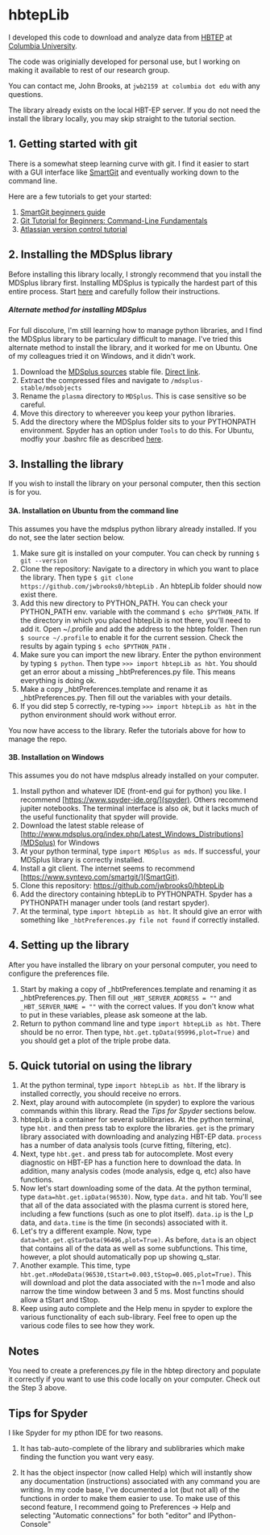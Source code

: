 # hbtepLib

I developed this code to download and analyze data from [HBTEP](http://sites.apam.columbia.edu/HBT-EP/) at [Columbia University](http://www.columbia.edu/). 

The code was originially developed for personal use, but I working on making it available to rest of our research group.  

You can contact me, John Brooks, at `jwb2159 at columbia dot edu` with any questions.  

The library already exists on the local HBT-EP server.  If you do not need the install the library locally, you may skip straight to the tutorial section.  

## 1. Getting started with git

There is a somewhat steep learning curve with git.  I find it easier to start with a GUI interface like [SmartGit](https://www.syntevo.com/smartgit/) and eventually working down to the command line.  

Here are a few tutorials to get your started:
1.  [SmartGit beginners guide](https://www.youtube.com/watch?v=gB8OmhRJ0D8)
2.  [Git Tutorial for Beginners: Command-Line Fundamentals](https://www.youtube.com/watch?v=HVsySz-h9r4)
3.  [Atlassian version control tutorial](https://www.atlassian.com/git/tutorials/what-is-version-control)

## 2.  Installing the MDSplus library

Before installing this library locally, I strongly recommend that you install the MDSplus library first.  Installing MDSplus is typically the hardest part of this entire process.  Start [here](http://www.mdsplus.org/index.php?title=Downloads&open=82992333933183500305&page=Software%2FDownloads) and carefully follow their instructions.

##### Alternate method for installing MDSplus

For full discolure, I'm still learning how to manage python libraries, and I find the MDSplus library to be particulary difficult to manage.  I've tried this alternate method to install the library, and it worked for me on Ubuntu.  One of my colleagues tried it on Windows, and it didn't work.  

  1. Download the [MDSplus sources](http://www.mdsplus.org/index.php?title=Downloads&open=82992333933183500305&page=Software%2FDownloads#MDSplus_Sources) stable file.  [Direct link](https://github.com/MDSplus/mdsplus/archive/stable.zip).  
  2.  Extract the compressed files and navigate to ```/mdsplus-stable/mdsobjects``` 
  3.  Rename the ```plasma``` directory to ```MDSplus```.  This is case sensitive so be careful.
  4.  Move this directory to whereever you keep your python libraries.  
  5.  Add the directory where the MDSplus folder sits to your PYTHONPATH environment.  Spyder has an option under ```Tools``` to do this.  For Ubuntu, modfiy your .bashrc file as described [here](https://stackoverflow.com/questions/3402168/permanently-add-a-directory-to-pythonpath).


## 3. Installing the library
 
If you wish to install the library on your personal computer, then this section is for you.  

#### 3A. Installation on Ubuntu from the command line

This assumes you have the mdsplus python library already installed.  If you do not, see the later section below.  

1. Make sure git is installed on your computer.  You can check by running `$ git --version`
2. Clone the repository:  Navigate to a directory in which you want to place the library.  Then type `$ git clone https://github.com/jwbrooks0/hbtepLib`  . An hbtepLib folder should now exist there.
3. Add this new directory to PYTHON_PATH.  You can check your PYTHON_PATH env. variable with the command `$ echo $PYTHON_PATH`.  If the directory in which you placed hbtepLib is not there, you'll need to add it.  Open ~/.profile and add the address to the hbtep folder.  Then run `$ source ~/.profile` to enable it for the current session.  Check the results by again typing `$ echo $PYTHON_PATH` .
4. Make sure you can import the new library.  Enter the python environment by typing `$ python`.  Then type `>>> import hbtepLib as hbt`.  You should get an error about a missing _hbtPreferences.py file.  This means everything is doing ok.
5. Make a copy _hbtPreferences.template and rename it as _hbtPreferences.py.  Then fill out the variables with your details.  
6. If you did step 5 correctly, re-typing `>>> import hbtepLib as hbt` in the python environment should work without error.   

You now have access to the library.  Refer the tutorials above for how to manage the repo.  

#### 3B. Installation on Windows

This assumes you do not have mdsplus already installed on your computer.  

1.  Install python and whatever IDE (front-end gui for python) you like.  I recommend [https://www.spyder-ide.org/](spyder).  Others recommend jupiter notebooks.  The terminal interface is also *ok*, but it lacks much of the useful functionality that spyder will provide.  
2.  Download the latest stable release of [http://www.mdsplus.org/index.php/Latest_Windows_Distributions](MDSplus) for Windows
3.  At your python terminal, type `import MDSplus as mds`.  If successful, your MDSplus library is correctly installed.  
4.  Install a git client.  The internet seems to recommend [https://www.syntevo.com/smartgit/](SmartGit). 
5.  Clone this repository: https://github.com/jwbrooks0/hbtepLib
6.  Add the directory containing hbtepLib to PYTHONPATH.  Spyder has a PYTHONPATH manager under tools (and restart spyder).  
7.  At the terminal, type `import hbtepLib as hbt`.  It should give an error with something like `_hbtPreferences.py file not found` if correctly installed.  


## 4.  Setting up the library

After you have installed the library on your personal computer, you need to configure the preferences file.

1.   Start by making a copy of _hbtPreferences.template and renaming it as _hbtPreferences.py.  Then fill out `_HBT_SERVER_ADDRESS = ""` and `_HBT_SERVER_NAME = ""` with the correct values.  If you don't know what to put in these variables, please ask someone at the lab.  
2.  Return to python command line and type  `import hbtepLib as hbt`.  There should be no error.  Then type, `hbt.get.tpData(95996,plot=True)` and you should get a plot of the triple probe data.

## 5. Quick tutorial on using the library

1.  At the python terminal, type `import hbtepLib as hbt`.  If the library is installed correctly, you should receive no errors.
2.  Next, play around with autocomplete (in spyder) to explore the various commands within this library.  Read the *Tips for Spyder* sections below.  
3.  hbtepLib is a container for several sublibraries.  At the python terminal, type `hbt.` and then press tab to explore the libraries.  `get` is the primary library associated with downloading and analyzing HBT-EP data.  `process` has a number of data analysis tools (curve fitting, filtering, etc).  
4.  Next, type `hbt.get.` and press tab for autocomplete.  Most every diagnostic on HBT-EP has a function here to download the data.  In addition, many analysis codes (mode analysis, edge q, etc) also have functions.  
5.  Now let's start downloading some of the data.  At the python terminal, type `data=hbt.get.ipData(96530)`.  Now, type `data.` and hit tab.  You'll see that all of the data associated with the plasma current is stored here, including a few functions (such as one to plot itself).  `data.ip` is the I_p data, and `data.time` is the time (in seconds) associated with it.  
6.  Let's try a different example.  Now, type `data=hbt.get.qStarData(96496,plot=True)`.   As before, `data` is an object that contains all of the data as well as some subfunctions.  This time, however, a plot should automatically pop up showing q_star.  
7.  Another example.  This time, type `hbt.get.nModeData(96530,tStart=0.003,tStop=0.005,plot=True)`.  This will download and plot the data associated with the n=1 mode and also narrow the time window between 3 and 5 ms.  Most functins should allow a tStart and tStop.  
8.  Keep using auto complete and the Help menu in spyder to explore the various functionality of each sub-library.  Feel free to open up the various code files to see how they work.  

## Notes

You need to create a preferences.py file in the hbtep directory and populate it correctly if you want to use this code locally on your computer.  Check out the Step 3 above.  

## Tips for Spyder

I like Spyder for my pthon IDE for two reasons.  

1. It has tab-auto-complete of the library and sublibraries which make finding the function you want very easy.  

2. It has the object inspector (now called Help) which will instantly show any documentation (instructions) associated with any command you are writing.  In my code base, I've documented a lot (but not all) of the functions in order to make them easier to use.  To make use of this second feature, I recommend going to Preferences -> Help and selecting "Automatic connections" for both "editor" and IPython-Console"





